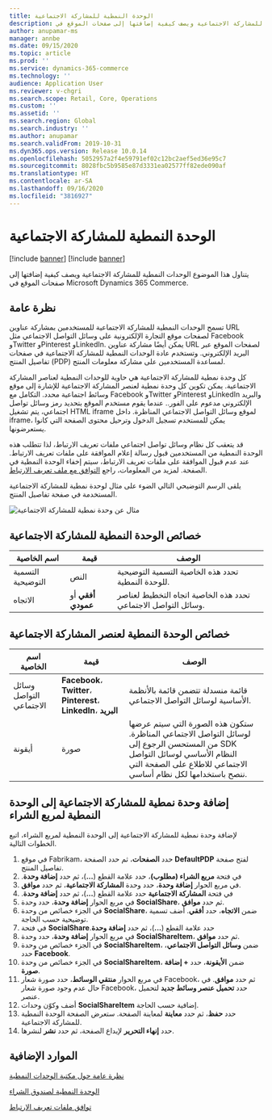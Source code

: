 ```yaml
---
title: الوحدة النمطية للمشاركة الاجتماعية
description: يتناول هذا الموضوع الوحدات النمطية للمشاركة الاجتماعية ويصف كيفية إضافتها إلى صفحات الموقع في Microsoft Dynamics 365 Commerce.
author: anupamar-ms
manager: annbe
ms.date: 09/15/2020
ms.topic: article
ms.prod: ''
ms.service: dynamics-365-commerce
ms.technology: ''
audience: Application User
ms.reviewer: v-chgri
ms.search.scope: Retail, Core, Operations
ms.custom: ''
ms.assetid: ''
ms.search.region: Global
ms.search.industry: ''
ms.author: anupamar
ms.search.validFrom: 2019-10-31
ms.dyn365.ops.version: Release 10.0.14
ms.openlocfilehash: 5052957a2f4e59791ef02c12bc2aef5ed36e95c7
ms.sourcegitcommit: 8028fbc5b9585e87d3331ea02577ff82ede090af
ms.translationtype: HT
ms.contentlocale: ar-SA
ms.lasthandoff: 09/16/2020
ms.locfileid: "3816927"
---
```

# <a name="social-share-module"></a>الوحدة النمطية للمشاركة الاجتماعية

[!include [banner](includes/banner.md)]
[!include [banner](includes/preview-banner.md)]

يتناول هذا الموضوع الوحدات النمطية للمشاركة الاجتماعية ويصف كيفية إضافتها إلى صفحات الموقع في Microsoft Dynamics 365 Commerce.

## <a name="overview"></a>نظرة عامة

تسمح الوحدات النمطية للمشاركة الاجتماعية للمستخدمين بمشاركة عناوين URL لصفحات موقع التجارة الإلكترونية على وسائل التواصل الاجتماعي مثل Facebook وTwitter وPinterest وLinkedIn. يمكن أيضًا مشاركة عناوين URL لصفحات الموقع عبر البريد الإلكتروني. وتستخدم عادة الوحدات النمطية للمشاركة الاجتماعية في صفحات تفاصيل المنتج (PDP) لمساعدة المستخدمين على مشاركة معلومات المنتج.

كل وحدة نمطية للمشاركة الاجتماعية هي حاوية للوحدات النمطية لعناصر المشاركة الاجتماعية. يمكن تكوين كل وحدة نمطية لعنصر المشاركة الاجتماعية للإشارة إلى موقع وسائط اجتماعية محدد. التكامل مع Facebook وTwitter وPinterest وLinkedIn والبريد الإلكتروني مدعوم على الفور.. عندما يقوم مستخدم الموقع بتحديد رمز وسائل تواصل اجتماعي، يتم تشغيل HTML iframe لموقع وسائل التواصل الاجتماعي المناظرة. داخل iframe، يمكن للمستخدم تسجيل الدخول وترحيل محتوى الصفحة التي كانوا يستعرضونها.

قد يتعقب كل نظام وسائل تواصل اجتماعي ملفات تعريف الارتباط، لذا تتطلب هذه الوحدة النمطية من المستخدمين قبول رسالة إعلام الموافقة على ملفات تعريف الارتباط. عند عدم قبول الموافقة على ملفات تعريف الارتباط، سيتم إخفاء الوحدة النمطية في الصفحة. لمزيد من المعلومات، راجع [التوافق مع ملف تعريف الارتباط](cookie-compliance.md).

يلقى الرسم التوضيحي التالي الضوء على مثال لوحدة نمطية للمشاركة الاجتماعية المستخدمة في صفحة تفاصيل المنتج.

![مثال عن وحدة نمطية للمشاركة الاجتماعية](./media/ecommerce-socialshare.png)

## <a name="social-share-module-properties"></a>خصائص الوحدة النمطية للمشاركة الاجتماعية

| اسم الخاصية             | قيمة                 | الوصف |
|---------------------------|-----------------------|-------------|
| التسمية التوضيحية                  | النص | تحدد هذه الخاصية التسمية التوضيحية للوحدة النمطية. |
| الاتجاه | **أفقي** أو **عمودي**  | تحدد هذه الخاصية اتجاه التخطيط لعناصر وسائل التواصل الاجتماعي. |

## <a name="social-share-item-module-properties"></a>خصائص الوحدة النمطية لعنصر المشاركة الاجتماعية
| اسم الخاصية             | قيمة                 | الوصف |
|---------------------------|-----------------------|-------------|
| وسائل التواصل الاجتماعي              | **Facebook**، **Twitter**، **Pinterest**، **LinkedIn**، **البريد** | قائمة منسدلة تتضمن قائمة بالأنظمة الأساسية لوسائل التواصل الاجتماعي. |
| أيقونة |صورة    | ستكون هذه الصورة التي سيتم عرضها لوسائل التواصل الاجتماعي المناظرة. من المستحسن الرجوع إلى SDK النظام الأساسي لوسائل التواصل الاجتماعي للاطلاع على الصفحة التي ننصح باستخدامها لكل نظام أساسي. |

## <a name="add-a-social-share-module-to-a-buy-box-module"></a>إضافة وحدة نمطية للمشاركة الاجتماعية إلى الوحدة النمطية لمربع الشراء

لإضافة وحدة نمطية للمشاركة الاجتماعية إلى الوحدة النمطية لمربع الشراء، اتبع الخطوات التالية.

1. في موقع Fabrikam، حدد **الصفحات**، ثم حدد الصفحة **DefaultPDP** لفتح صفحة تفاصيل المنتج. 
1. في فتحة **مربع الشراء (مطلوب)‬‬‏‫**، حدد علامة القطع (**...**)، ثم حدد **إضافة وحدة**.
1. في مربع الحوار **إضافة وحدة**، حدد وحدة **المشاركة الاجتماعية‬**، ثم حدد **موافق**.
1. في فتحة **المشاركة الاجتماعية‬‬‏‫** حدد علامة القطع (**...**)، ثم حدد **إضافة وحدة**.
1. في مربع الحوار **إضافة وحدة**، حدد وحدة **SocialShare‬**، ثم حدد **موافق**.
1. في الجزء خصائص من وحدة **SocialShare**، ضمن **الاتجاه**، حدد **أفقي**. أضف تسمية توضيحية حسب الحاجة.
1. في فتحة **SocialShare‬‬‏‫** حدد علامة القطع (**...**)، ثم حدد **إضافة وحدة**.
1. في مربع الحوار **إضافة وحدة**، حدد وحدة **SocialShareItem‬**، ثم حدد **موافق**.
1. في الجزء خصائص من وحدة **SocialShareItem**، ضمن **وسائل التواصل الاجتماعي**، حدد **Facebook**.
1. في الجزء خصائص من وحدة **SocialShareItem**، ضمن **الأيقونة**، حدد **+ إضافة صورة**.
1. في مربع الحوار **منتقي الوسائط**، حدد صورة شعار Facebook، ثم حدد **موافق**. في حال عدم وجود صورة شعار Facebook، حدد **تحميل عنصر وسائط جديد** لتحميل عنصر.
1. أضف وكوّن وحدات **SocialShareItem** إضافية حسب الحاجة.
1. حدد **حفظ**، ثم حدد **معاينة** لمعاينة الصفحة. ستعرض الصفحة الوحدة النمطية للمشاركة الاجتماعية.
1. حدد **إنهاء التحرير** لإيداع الصفحة، ثم حدد **نشر** لنشرها.

## <a name="additional-resources"></a>الموارد الإضافية

[نظرة عامة حول مكتبة الوحدات النمطية](starter-kit-overview.md)

[الوحدة النمطية لصندوق الشراء](add-buy-box.md)

[توافق ملفات تعريف الارتباط](cookie-compliance.md)
